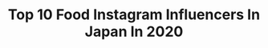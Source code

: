 ---
title: Top 10 Food Instagram Influencers In Japan In 2020
description: >-
  Find top food Instagram influencers in Japan in 2020. Most popular hashtags: #foodie #pr #fashion #tokyo.
platform: Instagram
profiles:
  - username: "chaneru.pt2"
    fullname: >-
      Chanel Christine
    location: "Japan"
    followers: 13510
    engagement: 904
    commentsToLikes: 0.098808
    id: ck8td9lnr2gjl0j78xo4b5uob
    verified: false
    hashtags: "#sunset"
  - username: "xshizzyx"
    fullname: >-
      Shizuka Anderson | アンダーソン静香✨
    location: "Japan"
    followers: 51661
    engagement: 947
    commentsToLikes: 0.021870
    id: ck13741jw9o240i198fwx7yt4
    verified: false
    hashtags: "#stancenationjapan, #exploring, #2020, #rainbowcottoncandy"
  - username: "kiyomi_biyori"
    fullname: >-
      kiyomi
    location: "Japan"
    followers: 10078
    engagement: 2223
    commentsToLikes: 0.018119
    id: ck5zmqjbpn1g90i14m7bi3aqn
    verified: false
    hashtags: "#fujimi, #haircolor, #fukuokacafe, #okinawafood"
  - username: "222roseeee"
    fullname: >-
      
    location: "Japan"
    followers: 7371
    engagement: 977
    commentsToLikes: 0.039484
    id: ck138uvrai5800i19l1yn1nd3
    verified: false
    hashtags: "#kobe, #yummyfood, #hotel, #yoga"
  - username: "oliviadevina.jpg"
    fullname: >-
      Devina
    location: "Japan"
    followers: 69941
    engagement: 1059
    commentsToLikes: 0.008503
    id: ck55jjehbx5m90i11yy0nftpu
    verified: false
    hashtags: "#berjutamenunya, #grabwheels, #uniqloindonesia, #uniqlo20ss"
  - username: "dalena.cake"
    fullname: >-
      Dalena 🥔
    location: "Japan"
    followers: 143510
    engagement: 782
    commentsToLikes: 0.006919
    id: ck8t28t10ykgl0j784l3ctgnd
    verified: false
    hashtags: "#mugiwaracrew, #weeblife, #notphotoshopped"
  - username: "kellymisawa"
    fullname: >-
      Kelly Misawa | Wellness
    location: "Japan"
    followers: 57495
    engagement: 268
    commentsToLikes: 0.032510
    id: ck55n669b5kgr0i112ceoz4ln
    verified: false
    hashtags: "#sanairesort, #vitamixjapan, #comingsoon, #happysunday"
  - username: "rareirurero"
    fullname: >-
      Rei 大おお猿ざる
    location: "Japan"
    followers: 51764
    engagement: 2316
    commentsToLikes: 0.004374
    id: ck14lpg8uvtvx0i19qt4l4lmy
    verified: false
    hashtags: "#demonslayercosplay, #nier, #eboy, #harajukufashion"
  - username: "ruqayyah_dp"
    fullname: >-
      STYLE BY RUQAYYAH
    location: "Japan"
    followers: 44569
    engagement: 221
    commentsToLikes: 0.034628
    id: ck8t08bw7r64k0j78k8w1ater
    verified: false
    hashtags: "#farhan, #birthdayboy, #marchborn, #birthdaycountdown"
  - username: "shimadadesu_official"
    fullname: >-
      Haruka Shimada  島田晴香
    location: "Japan"
    followers: 70358
    engagement: 286
    commentsToLikes: 0.018611
    id: ck5qc5o2noz5q0i11c60qgkxj
    verified: true
    hashtags: "#grotto, #bye2019, #allinclusiveresort, #2019"
---